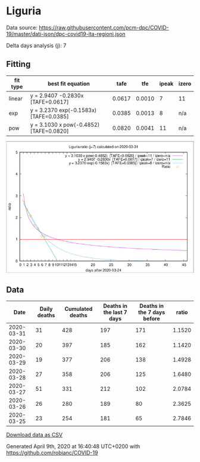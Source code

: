 # Liguria

Data source: https://raw.githubusercontent.com/pcm-dpc/COVID-19/master/dati-json/dpc-covid19-ita-regioni.json

Delta days analysis (j): 7

## Fitting 
|fit type|best fit equation|tafe|tfe|ipeak|izero|
|-------|-----|--------|------|---|---|
|linear|y = 2.9407 -0.2830x  [TAFE=0.0617]|0.0617|0.0010|7|11|
|exp|y = 3.2370 exp(-0.1583x)  [TAFE=0.0385]|0.0385|0.0013|8|n/a|
|pow|y = 3.1030 x pow(-0.4852)  [TAFE=0.0820]|0.0820|0.0041|11|n/a|

![Plot](COVID-19_liguria_j7_2020-03-31.png)

## Data
|Date|Daily deaths|Cumulated deaths|Deaths in the last 7 days|Deaths in the 7 days before|ratio|
|----|----------|-----------|-------|--------------------|-----|
|2020-03-31|31|428|197|171|1.1520|
|2020-03-30|20|397|185|162|1.1420|
|2020-03-29|19|377|206|138|1.4928|
|2020-03-28|27|358|206|125|1.6480|
|2020-03-27|51|331|212|102|2.0784|
|2020-03-26|26|280|189|80|2.3625|
|2020-03-25|23|254|181|65|2.7846|

[Download data as CSV](COVID-19_liguria_j7_2020-03-31.csv)

Generated April 9th, 2020 at 16:40:48 UTC+0200 with https://github.com/robianc/COVID-19
